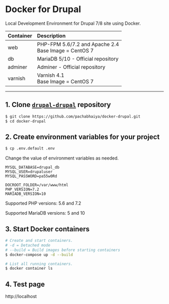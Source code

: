 # Docker for Drupal

Local Development Environment for Drupal 7/8 site using Docker.

| Container | Description |
| :--- | :--- |
| web | PHP-FPM 5.6/7.2 and Apache 2.4<br />Base Image = CentOS 7 |
| db | MariaDB 5/10 - Official repository |
| adminer | Adminer - Official repository |
| varnish | Varnish 4.1<br />Base Image = CentOS 7 |

---

## 1. Clone [`drupal-drupal`](https://github.com/pachabhaiya/docker-drupal) repository
```bash
$ git clone https://github.com/pachabhaiya/docker-drupal.git
$ cd docker-drupal
```

## 2. Create environment variables for your project

```bash
$ cp .env.default .env
```

Change the value of environment variables as needed.
```
MYSQL_DATABASE=drupal_db
MYSQL_USER=drupaluser
MYSQL_PASSWORD=pa55w0Rd

DOCROOT_FOLDER=/var/www/html
PHP_VERSION=7.2
MARIADB_VERSION=10
```

Supported PHP versions: 5.6 and 7.2

Supported MariaDB versions: 5 and 10

## 3. Start Docker containers

```bash
# Create and start containers.
# -d = Detached mode
# --build = Build images before starting containers
$ docker-compose up -d --build

# List all running containers.
$ docker container ls
```

## 4. Test page

http://localhost
